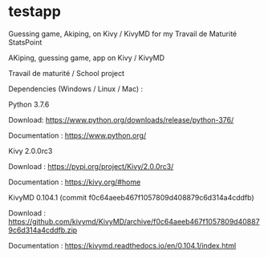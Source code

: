 # testapp
Guessing game, Akiping, on Kivy / KivyMD for my Travail de Maturité
StatsPoint

AKiping, guessing game, app on Kivy / KivyMD

Travail de maturité / School project

Dependencies (Windows / Linux / Mac) :

Python 3.7.6

Download: https://www.python.org/downloads/release/python-376/

Documentation : https://www.python.org/

Kivy 2.0.0rc3

Download : https://pypi.org/project/Kivy/2.0.0rc3/

Documentation : https://kivy.org/#home

KivyMD 0.104.1 (commit f0c64aeeb467f1057809d408879c6d314a4cddfb)

Download : https://github.com/kivymd/KivyMD/archive/f0c64aeeb467f1057809d408879c6d314a4cddfb.zip

Documentation : https://kivymd.readthedocs.io/en/0.104.1/index.html
